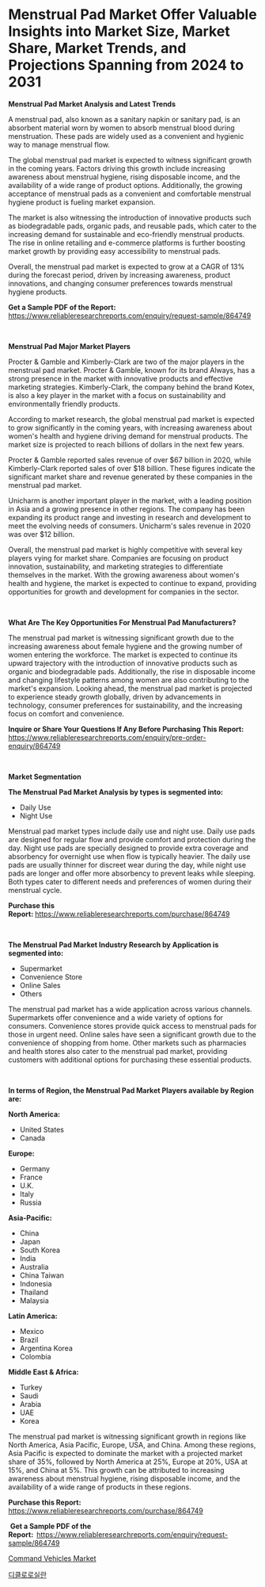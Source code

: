 <p><h1>Menstrual Pad Market Offer Valuable Insights into Market Size, Market Share, Market Trends, and Projections Spanning from 2024 to 2031</h1></p><p><strong>Menstrual Pad Market Analysis and Latest Trends</strong></p>
<p><p>A menstrual pad, also known as a sanitary napkin or sanitary pad, is an absorbent material worn by women to absorb menstrual blood during menstruation. These pads are widely used as a convenient and hygienic way to manage menstrual flow.</p><p>The global menstrual pad market is expected to witness significant growth in the coming years. Factors driving this growth include increasing awareness about menstrual hygiene, rising disposable income, and the availability of a wide range of product options. Additionally, the growing acceptance of menstrual pads as a convenient and comfortable menstrual hygiene product is fueling market expansion.</p><p>The market is also witnessing the introduction of innovative products such as biodegradable pads, organic pads, and reusable pads, which cater to the increasing demand for sustainable and eco-friendly menstrual products. The rise in online retailing and e-commerce platforms is further boosting market growth by providing easy accessibility to menstrual pads.</p><p>Overall, the menstrual pad market is expected to grow at a CAGR of 13% during the forecast period, driven by increasing awareness, product innovations, and changing consumer preferences towards menstrual hygiene products.</p></p>
<p><strong>Get a Sample PDF of the Report:&nbsp;</strong> <a href="https://www.reliableresearchreports.com/enquiry/request-sample/864749">https://www.reliableresearchreports.com/enquiry/request-sample/864749</a></p>
<p>&nbsp;</p>
<p><strong>Menstrual Pad Major Market Players</strong></p>
<p><p>Procter & Gamble and Kimberly-Clark are two of the major players in the menstrual pad market. Procter & Gamble, known for its brand Always, has a strong presence in the market with innovative products and effective marketing strategies. Kimberly-Clark, the company behind the brand Kotex, is also a key player in the market with a focus on sustainability and environmentally friendly products.</p><p>According to market research, the global menstrual pad market is expected to grow significantly in the coming years, with increasing awareness about women's health and hygiene driving demand for menstrual products. The market size is projected to reach billions of dollars in the next few years.</p><p>Procter & Gamble reported sales revenue of over $67 billion in 2020, while Kimberly-Clark reported sales of over $18 billion. These figures indicate the significant market share and revenue generated by these companies in the menstrual pad market.</p><p>Unicharm is another important player in the market, with a leading position in Asia and a growing presence in other regions. The company has been expanding its product range and investing in research and development to meet the evolving needs of consumers. Unicharm's sales revenue in 2020 was over $12 billion.</p><p>Overall, the menstrual pad market is highly competitive with several key players vying for market share. Companies are focusing on product innovation, sustainability, and marketing strategies to differentiate themselves in the market. With the growing awareness about women's health and hygiene, the market is expected to continue to expand, providing opportunities for growth and development for companies in the sector.</p></p>
<p>&nbsp;</p>
<p><strong>What Are The Key Opportunities For Menstrual Pad Manufacturers?</strong></p>
<p><p>The menstrual pad market is witnessing significant growth due to the increasing awareness about female hygiene and the growing number of women entering the workforce. The market is expected to continue its upward trajectory with the introduction of innovative products such as organic and biodegradable pads. Additionally, the rise in disposable income and changing lifestyle patterns among women are also contributing to the market's expansion. Looking ahead, the menstrual pad market is projected to experience steady growth globally, driven by advancements in technology, consumer preferences for sustainability, and the increasing focus on comfort and convenience.</p></p>
<p><strong>Inquire or Share Your Questions If Any Before Purchasing This Report:</strong> <a href="https://www.reliableresearchreports.com/enquiry/pre-order-enquiry/864749">https://www.reliableresearchreports.com/enquiry/pre-order-enquiry/864749</a></p>
<p>&nbsp;</p>
<p><strong>Market Segmentation</strong></p>
<p><strong>The Menstrual Pad Market Analysis by types is segmented into:</strong></p>
<p><ul><li>Daily Use</li><li>Night Use</li></ul></p>
<p><p>Menstrual pad market types include daily use and night use. Daily use pads are designed for regular flow and provide comfort and protection during the day. Night use pads are specially designed to provide extra coverage and absorbency for overnight use when flow is typically heavier. The daily use pads are usually thinner for discreet wear during the day, while night use pads are longer and offer more absorbency to prevent leaks while sleeping. Both types cater to different needs and preferences of women during their menstrual cycle.</p></p>
<p><strong>Purchase this Report:&nbsp;</strong><a href="https://www.reliableresearchreports.com/purchase/864749">https://www.reliableresearchreports.com/purchase/864749</a></p>
<p>&nbsp;</p>
<p><strong>The Menstrual Pad Market Industry Research by Application is segmented into:</strong></p>
<p><ul><li>Supermarket</li><li>Convenience Store</li><li>Online Sales</li><li>Others</li></ul></p>
<p><p>The menstrual pad market has a wide application across various channels. Supermarkets offer convenience and a wide variety of options for consumers. Convenience stores provide quick access to menstrual pads for those in urgent need. Online sales have seen a significant growth due to the convenience of shopping from home. Other markets such as pharmacies and health stores also cater to the menstrual pad market, providing customers with additional options for purchasing these essential products.</p></p>
<p>&nbsp;</p>
<p><strong>In terms of Region, the Menstrual Pad Market Players available by Region are:</strong></p>
<p>
    <p> <strong> North America: </strong>
        <ul>
            <li>United States</li>
            <li>Canada</li>
        </ul>
        </p> 
    <p> <strong> Europe: </strong>
        <ul>
            <li>Germany</li>
            <li>France</li>
            <li>U.K.</li>
            <li>Italy</li>
            <li>Russia</li>
        </ul>
        </p> 
    <p> <strong> Asia-Pacific: </strong>
        <ul>
            <li>China</li>
            <li>Japan</li>
            <li>South Korea</li>
            <li>India</li>
            <li>Australia</li>
            <li>China Taiwan</li>
            <li>Indonesia</li>
            <li>Thailand</li>
            <li>Malaysia</li>
        </ul>
        </p> 
    <p> <strong> Latin America: </strong>
        <ul>
            <li>Mexico</li>
            <li>Brazil</li>
            <li>Argentina Korea</li>
            <li>Colombia</li>
        </ul>
        </p> 
    <p> <strong> Middle East & Africa: </strong>
        <ul>
            <li>Turkey</li>
            <li>Saudi</li>
            <li>Arabia</li>
            <li>UAE</li>
            <li>Korea</li>
        </ul>
    </p>
    </p>
<p><p>The menstrual pad market is witnessing significant growth in regions like North America, Asia Pacific, Europe, USA, and China. Among these regions, Asia Pacific is expected to dominate the market with a projected market share of 35%, followed by North America at 25%, Europe at 20%, USA at 15%, and China at 5%. This growth can be attributed to increasing awareness about menstrual hygiene, rising disposable income, and the availability of a wide range of products in these regions.</p></p>
<p><strong>Purchase this Report: </strong><a href="https://www.reliableresearchreports.com/purchase/864749">https://www.reliableresearchreports.com/purchase/864749</a></p>
<p>&nbsp;<strong>Get a Sample PDF of the Report:&nbsp;&nbsp;</strong><a href="https://www.reliableresearchreports.com/enquiry/request-sample/864749">https://www.reliableresearchreports.com/enquiry/request-sample/864749</a></p>
<p><strong></strong></p>
<p><p><a href="https://artistic-helicopter-ca9.notion.site/Command-Vehicles-Market-Size-and-Growth-Market-Segmentation-Regional-and-Country-Breakdowns-and-M-8c49e9e129c5440e8e422f309b09a3ca">Command Vehicles Market</a></p><p><a href="https://medium.com/@sweetums856856/%EC%9D%B4%EC%82%B0%ED%99%94%EA%B7%9C%EC%86%8C-%EC%8B%9C%EC%9E%A5-2031%EB%85%84%EA%B9%8C%EC%A7%80%EC%9D%98-%ED%8A%B8%EB%A0%8C%EB%93%9C-%EC%98%88%EC%B8%A1-%EB%B0%8F-%EA%B2%BD%EC%9F%81-%EB%B6%84%EC%84%9D-498f3152822a">디클로로실란</a></p></p>